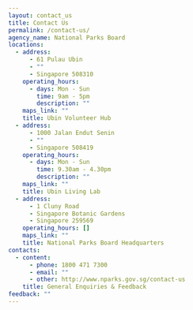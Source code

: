 ```yaml
---
layout: contact_us
title: Contact Us
permalink: /contact-us/
agency_name: National Parks Board
locations:
  - address:
      - 61 Pulau Ubin
      - ""
      - Singapore 508310
    operating_hours:
      - days: Mon - Sun
        time: 9am - 5pm
        description: ""
    maps_link: ""
    title: Ubin Volunteer Hub
  - address:
      - 1000 Jalan Endut Senin
      - ""
      - Singapore 508419
    operating_hours:
      - days: Mon - Sun
        time: 9.30am - 4.30pm
        description: ""
    maps_link: ""
    title: Ubin Living Lab
  - address:
      - 1 Cluny Road
      - Singapore Botanic Gardens
      - Singapore 259569
    operating_hours: []
    maps_link: ""
    title: National Parks Board Headquarters
contacts:
  - content:
      - phone: 1800 471 7300
      - email: ""
      - other: http://www.nparks.gov.sg/contact-us
    title: General Enquiries & Feedback
feedback: ""
---
```

